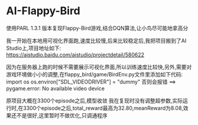 # AI-Flappy-Bird
使用PARL 1.3.1 版本复现Flappy-Bird游戏,结合DQN算法,让小鸟尽可能地拿高分

我一开始在本地用可视化界面跑,速度比较慢,后来比较稳定后,我把项目搬到了AI Studio上,项目地址如下:
https://aistudio.baidu.com/aistudio/projectdetail/580622

因为在服务器上跑的时候不需要展示可视化界面,所以训练速度比较快,另外,需要对游戏环境做小小的调整,在flappy_bird/game/BirdEnv.py文件里添加如下代码:
import os 
os.environ["SDL_VIDEODRIVER"] = "dummy"
否则会报错 ==> pygame.error: No available video device

原项目大概在3300个episode之后,模型收敛
我在复现时没有调整超参数,实际运行时,在3300个episode之后,total_reward最高为32.80,meanReward为8.08,效果还不是很好,这里暂时不做优化,只调通程序
